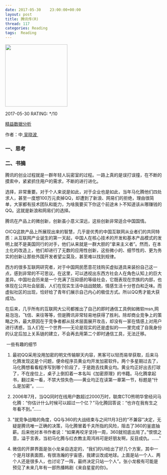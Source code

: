 ```yaml
---
date: 2017-05-30    23:00:00+00:00
layout: post
title: 腾讯传(R)
thread: 117
categories: Reading
tags:  Reading
---
```


<img src="https://images-cn.ssl-images-amazon.com/images/I/41Uk3AIPXqL.jpg" width="200" />

2017-05-30 RATING:  \*/10

[精益数据分析][1]

作者：中[ 吴晓波 ][2]

### 一、思考


### 二、书摘

腾讯的创业过程就是一群年轻人玩密室的过程。一路上真的是误打误撞，在不断的摸索中，紧紧抓住用户的需求，不断的进行进化。

选择，非常重要。对于个人来说是如此，对于企业也是如此，当年马化腾他们四处求人，甚至一度想100万元卖掉QQ，却遭到了新浪、网易们的拒绝，理由很简单，大家都有技术团队和能力，为啥我要买下你这个前途未卜不知道该从哪赚钱的QQ。这就是新浪和网易们的选择。

腾讯在产品上的微创新，创新虽小意义深远，这些创新非常适合中国国情。

OICQ这款产品上所展现出来的智慧，几乎是优秀的中国互联网从业者们的共同特质：从互联网产业诞生的第一天起，中国人在核心技术的开发和基本产品模式的发明上就不是美国同行的对手，他们从来就是一群大胆的“拿来主义者”。然而，在本土化的改造上，他们却进行了无数的应用性创新，这些微小的、细节性的、更为务实的创新让那些外国开发者望尘莫及，甚至难以找到规律。

西方的很多互联网研究者，对于中国网民愿意花钱购买虚拟道具来装扮自己这一点，感到非常的不可思议。在这里，可以透视出东西方社会人在角色认知上的巨大差异。中国社会历来是一个充满了压抑感的等级社会，它既表现在宗族的内部，也体现在公共社会层面，人们在现实生活中战战兢兢，情感生活十分苍白和乏味。而虚拟社区的出现，恰好给了青年们展示自己内心的极佳方式。所以QQ秀才能大获成功。

在后来，几乎所有的互联网大公司都推出了自己的即时通信工具例如微软msn,网易泡泡，飞信、来往等等，但是腾讯非常轻易地获得了胜利。除却商业竞争上的策略之外，最大原因在于竞争者都从技术层面展开攻击，却没有一家在情感上对用户进行诱惑，当人们在一个世界——无论是现实的还是虚拟的——里完成了自我身份的认定后加上关系链的建立，不会再去用第二个即时通信工具，无法迁移。

 一些有趣的细节

1. 最初QQ采用没用加密的明文传输聊天内容，黑客可以轻而易举获取，后来马化腾发现这是个问题，便命程序员黄业均开发加密软件。两个多星期过去了，马化腾想看看程序写到哪个阶段了，于是跑去找黄业均。黄业均正好出去打球了，不在座位上，桌子上倒扣着一本名叫《加密原理》的书籍。马化腾拿起书，翻过来一看，不禁大惊失色——黄业均正在读第一章第一节，标题是“什么是加密”。......

2. 2006年7月，当QQ同时在线用户数超过2000万时，联席CTO熊明华曾经问马化腾：“你估计什么时候可以超过一个亿？”马化腾回答说：“也许在我有生之年看不到。”......

3. "就竞争战略的角度，QQ与360的大战结束与之间11月3日的“不兼容”决定，无疑是腾讯唯一正确的决策，马化腾冒着千夫所指的风险，阻击了360的釜底抽薪。后来他对本书作者说：“如果再咬牙坚持一周，360就彻底出局了。”恨恨之意，溢于言表，当初马化腾与红衣教主周鸿祎可是好朋友啊，反目成仇。......"

4. 微信的开屏界面是张小龙亲自选定的，“我们的UI给出了好几个方案，其中一个是月球表面图，有很浩瀚的宇宙感，我建议改成地球。上面是站一个人、两个人还是很多人，也讨论了一阵，最终决定只站一个人”。张小龙极有可能是预见了未来几年有一部热播韩剧《来自星星的你》。







[1]:	https://www.amazon.cn/%E5%9B%BE%E4%B9%A6/dp/B00RBEIHL2
[2]:	%E4%B8%89%E8%8A%82%E8%AF%BE